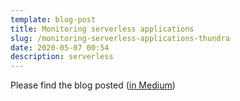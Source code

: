 ```yaml
---
template: blog-post
title: Monitoring serverless applications
slug: /monitoring-serverless-applications-thundra
date: 2020-05-07 00:54
description: serverless
---
```

Please find the blog posted 
(<a href="https://jaxenter.com/monitoring-serverless-applications-thundra-171702.html" target="_blank">in Medium</a>)